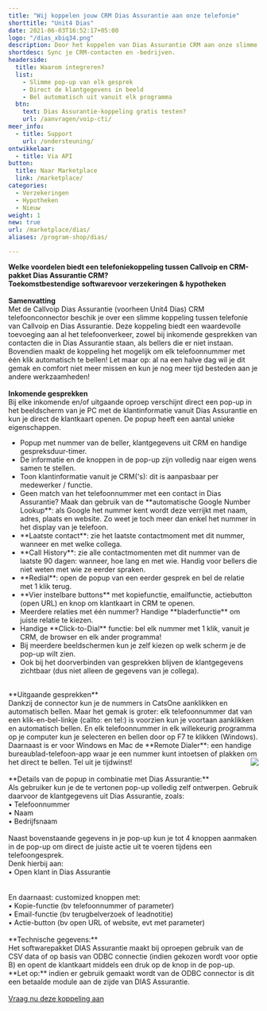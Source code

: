 ```yaml
---
title: "Wij koppelen jouw CRM Dias Assurantie aan onze telefonie"
shorttitle: "Unit4 Dias"
date: 2021-06-03T16:52:17+05:00
logo: "/dias_xbiq34.png"
description: Door het koppelen van Dias Assurantie CRM aan onze slimme telefonie werk je een stuk efficienter.
shortdesc: Sync je CRM-contacten en -bedrijven.
headerside:
  title: Waarom integreren?
  list:
    - Slimme pop-up van elk gesprek
    - Direct de klantgegevens in beeld
    - Bel automatisch uit vanuit elk programma
  btn:
    text: Dias Assurantie-koppeling gratis testen?
    url: /aanvragen/voip-cti/
meer_info:
  - title: Support
    url: /ondersteuning/
ontwikkelaar:
  - title: Via API
button:
  title: Naar Marketplace
  link: /marketplace/
categories:
  - Verzekeringen
  - Hypotheken
  - Nieuw
weight: 1
new: true
url: /marketplace/dias/
aliases: /program-shop/dias/

---
```


**Welke voordelen biedt een telefoniekoppeling tussen Callvoip en CRM-pakket Dias Assurantie CRM?**<br>
**Toekomstbestendige softwarevoor verzekeringen & hypotheken**<br>
<br>
**Samenvatting**<br>
Met de Callvoip Dias Assurantie (voorheen Unit4 Dias) CRM telefoonconnector beschik je over een slimme koppeling tussen telefonie van Callvoip en Dias Assurantie. Deze koppeling biedt een waardevolle toevoeging aan al het telefoonverkeer, zowel bij inkomende gesprekken van contacten die in Dias Assurantie staan, als bellers die er niet instaan. Bovendien maakt de koppeling het mogelijk om elk telefoonnummer met één klik automatisch te bellen! Let maar op: al na een halve dag wil je dit gemak en comfort niet meer missen en kun je nog meer tijd besteden aan je andere werkzaamheden!<br>
<br>
**Inkomende gesprekken**<br>
Bij elke inkomende en/of uitgaande oproep verschijnt direct een pop-up in het beeldscherm van je PC met de klantinformatie vanuit Dias Assurantie en kun je direct de klantkaart openen. De popup heeft een aantal unieke eigenschappen. <br>
<div class="usp-list">
<ul>
<li>Popup met nummer van de beller, klantgegevens uit CRM en handige gespreksduur-timer.</li>
<li>De informatie en de knoppen in de pop-up zijn volledig naar eigen wens samen te stellen.</li>
<li>Toon klantinformatie vanuit je CRM('s): dit is aanpasbaar per medewerker / functie. </li>
<li>Geen match van het telefoonnummer met een contact in Dias Assurantie? Maak dan gebruik van de **automatische Google Number Lookup**: als Google het nummer kent wordt deze verrijkt met naam, adres, plaats en website. Zo weet je toch meer dan enkel het nummer in het display van je telefoon.</li>
<li>**Laatste contact**: zie het laatste contactmoment met dit nummer, wanneer en met welke collega.</li>
<li>**Call History**: zie alle contactmomenten met dit nummer van de laatste 90 dagen: wanneer, hoe lang en met wie. Handig voor bellers die niet weten met wie ze eerder spraken.</li>
<li>**Redial**: open de popup van een eerder gesprek en bel de relatie met 1 klik terug.</li>
<li>**Vier instelbare buttons** met kopiefunctie, emailfunctie, actiebutton (open URL) en knop om klantkaart in CRM te openen.</li>
<li>Meerdere relaties met één nummer? Handige **bladerfunctie** om juiste relatie te kiezen. </li>
<li>Handige **Click-to-Dial** functie: bel elk nummer met 1 klik, vanuit je CRM, de browser en elk ander programma!</li>
<li>Bij meerdere beeldschermen kun je zelf kiezen op welk scherm je de pop-up wilt zien.</li>
<li>Ook bij het doorverbinden van gesprekken blijven de klantgegevens zichtbaar (dus niet alleen de gegevens van je collega).</li>
</ul>
</div>
<br>
**Uitgaande gesprekken**<br>
Dankzij de connector kun je de nummers in CatsOne aanklikken en automatisch bellen. Maar het gemak is groter: elk telefoonnummer dat van een klik-en-bel-linkje (callto: en tel:) is voorzien kun je voortaan aanklikken en automatisch bellen. En elk telefoonnummer in elk willekeurig programma op je computer kun je selecteren en bellen door op F7 te klikken (Windows). Daarnaast is er voor Windows en Mac de **Remote Dialer**: een handige bureaublad-telefoon-app waar je een nummer kunt intoetsen of plakken om het direct te bellen. Tel uit je tijdwinst! <img src="https://res.cloudinary.com/callvoip/image/upload/v1651516324/Bubble_infographic_beknopt-4_020522MT_et5ctn.jpg" style="float:right"><br>
<br>
**Details van de popup in combinatie met Dias Assurantie:**<br>
Als gebruiker kun je de te vertonen pop-up volledig zelf ontwerpen. Gebruik daarvoor de klantgegevens uit Dias Assurantie, zoals: <br>
• Telefoonnummer<br>
• Naam<br>
• Bedrijfsnaam<br>
<br>
Naast bovenstaande gegevens in je pop-up kun je tot 4 knoppen aanmaken in de pop-up om direct de juiste actie uit te voeren tijdens een telefoongesprek. <br>
Denk hierbij aan:<br>
• Open klant in Dias Assurantie<br>
<br>
<br>
En daarnaast: customized knoppen met: <br>
• Kopie-functie (bv telefoonnummer of parameter)<br>
• Email-functie (bv terugbelverzoek of leadnotitie)<br>
• Actie-button (bv open URL of website, evt met parameter) <br>
<br>
**Technische gegevens:**<br>
Het softwarepakket DIAS Assurantie maakt bij oproepen gebruik van de CSV data of op basis van ODBC connectie (indien gekozen wordt voor optie B) en opent de klantkaart middels een druk op de knop in de pop-up.<br>
**Let op:** indien er gebruik gemaakt wordt van de ODBC connector is dit een betaalde module aan de zijde van DIAS Assurantie.<br>
<br><a href="/aanvragen/voip-cti/" class="button">Vraag nu deze koppeling aan</a>
